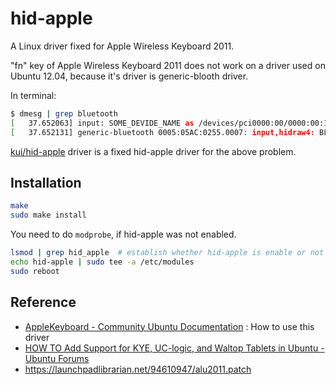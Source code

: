 hid-apple
======================

A Linux driver fixed for Apple Wireless Keyboard 2011.

"fn" key of Apple Wireless Keyboard 2011 does not work on a driver used on Ubuntu 12.04,
because it's driver is generic-blooth driver.

In terminal:

```sh
$ dmesg | grep bluetooth
[   37.652063] input: SOME_DEVIDE_NAME as /devices/pci0000:00/0000:00:1d.0/usb2/2-1/2-1.8/2-1.8:1.0/bluetooth/hci0/hci0:43/input13
[   37.652131] generic-bluetooth 0005:05AC:0255.0007: input,hidraw4: BLUETOOTH HID v0.50 Keyboard ...
```

[kui/hid-apple][] driver is a fixed hid-apple driver for the above problem.

[kui/hid-apple]: https://github.com/kui/hid-apple "kui/hid-apple · GitHub"

Installation
---------------------

```sh
make
sudo make install
```

You need to do `modprobe`, if hid-apple was not enabled.

```sh
lsmod | grep hid_apple	# establish whether hid-apple is enable or not
echo hid-apple | sudo tee -a /etc/modules
sudo reboot
```


Reference
-------------------

* [AppleKeyboard - Community Ubuntu Documentation](https://help.ubuntu.com/community/AppleKeyboard) :
  How to use this driver
* [HOW TO Add Support for KYE, UC-logic, and Waltop Tablets in Ubuntu - Ubuntu Forums](http://ubuntuforums.org/showthread.php?t=1946486)
* <https://launchpadlibrarian.net/94610947/alu2011.patch>

